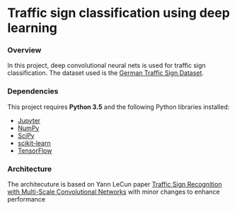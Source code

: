 # Traffic sign classification using deep learning

### Overview

In this project, deep convolutional neural nets is used for traffic sign classification. The dataset used is the [German Traffic Sign Dataset](http://benchmark.ini.rub.de/?section=gtsrb&subsection=dataset). 
### Dependencies

This project requires **Python 3.5** and the following Python libraries installed:

- [Jupyter](http://jupyter.org/)
- [NumPy](http://www.numpy.org/)
- [SciPy](https://www.scipy.org/)
- [scikit-learn](http://scikit-learn.org/)
- [TensorFlow](http://tensorflow.org)

### Architecture

The architecuture is based on Yann LeCun paper [Traffic Sign Recognition with Multi-Scale Convolutional Networks](http://yann.lecun.com/exdb/publis/pdf/sermanet-ijcnn-11.pdf) with minor changes to enhance performance
